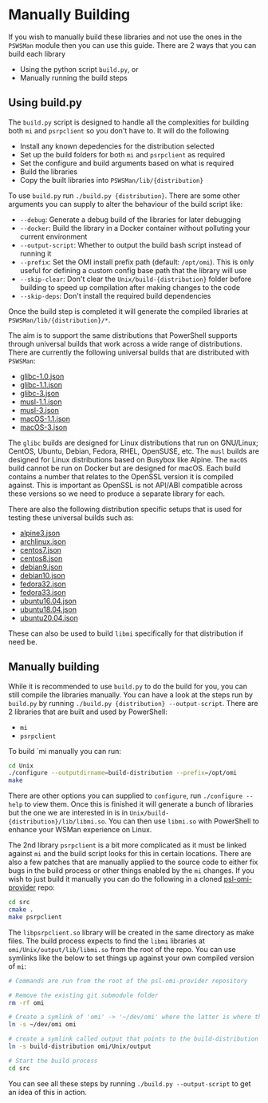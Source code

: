 # Manually Building

If you wish to manually build these libraries and not use the ones in the `PSWSMan` module then you can use this guide.
There are 2 ways that you can build each library

+ Using the python script `build.py`, or
+ Manually running the build steps

## Using build.py

The `build.py` script is designed to handle all the complexities for building both `mi` and `psrpclient` so you don't have to.
It will do the following

+ Install any known depedencies for the distribution selected
+ Set up the build folders for both `mi` and `psrpclient` as required
+ Set the configure and build arguments based on what is required
+ Build the libraries
+ Copy the built libraries into `PSWSMan/lib/{distribution}`

To use `build.py` run `./build.py {distribution}`.
There are some other arguments you can supply to alter the behaviour of the build script like:

+ `--debug`: Generate a debug build of the libraries for later debugging
+ `--docker`: Build the library in a Docker container without polluting your current environment
+ `--output-script`: Whether to output the build bash script instead of running it
+ `--prefix`: Set the OMI install prefix path (default: `/opt/omi`). This is only useful for defining a custom config base path that the library will use
+ `--skip-clear`: Don't clear the `Unix/build-{distribution}` folder before building to speed up compilation after making changes to the code
+ `--skip-deps`: Don't install the required build dependencies

Once the build step is completed it will generate the compiled libraries at `PSWSMan/lib/{distribution}/*`.

The aim is to support the same distributions that PowerShell supports through universal builds that work across a wide range of distributions.
There are currently the following universal builds that are distributed with `PSWSMan`:

+ [glibc-1.0.json](../distribution_meta/glibc-1.0.json)
+ [glibc-1.1.json](../distribution_meta/glibc-1.1.json)
+ [glibc-3.json](../distribution_meta/glibc-3.json)
+ [musl-1.1.json](../distribution_meta/musl-1.1.json)
+ [musl-3.json](../distribution_meta/musl-3.json)
+ [macOS-1.1.json](../distribution_meta/macOS-1.1.json)
+ [macOS-3.json](../distribution_meta/macOS-3.json)

The `glibc` builds are designed for Linux distributions that run on GNU/Linux; CentOS, Ubuntu, Debian, Fedora, RHEL, OpenSUSE, etc.
The `musl` builds are designed for Linux distributions based on Busybox like Alpine.
The `macOS` build cannot be run on Docker but are designed for macOS.
Each build contains a number that relates to the OpenSSL version it is compiled against.
This is important as OpenSSL is not API/ABI compatible across these versions so we need to produce a separate library for each.

There are also the following distribution specific setups that is used for testing these universal builds such as:

+ [alpine3.json](../distribution_meta/alpine3.json)
+ [archlinux.json](../distribution_meta/archlinux.json)
+ [centos7.json](../distribution_meta/centos7.json)
+ [centos8.json](../distribution_meta/centos8.json)
+ [debian9.json](../distribution_meta/debian9.json)
+ [debian10.json](../distribution_meta/debian10.json)
+ [fedora32.json](../distribution_meta/fedora32.json)
+ [fedora33.json](../distribution_meta/fedora33.json)
+ [ubuntu16.04.json](../distribution_meta/ubuntu16.04.json)
+ [ubuntu18.04.json](../distribution_meta/ubuntu18.04.json)
+ [ubuntu20.04.json](../distribution_meta/ubuntu20.04.json)

These can also be used to build `libmi` specifically for that distribution if need be.

## Manually building

While it is recommended to use `build.py` to do the build for you, you can still compile the libraries manually.
You can have a look at the steps run by `build.py` by running `./build.py {distribution} --output-script`.
There are 2 libraries that are built and used by PowerShell:

+ `mi`
+ `psrpclient`

To build `mi manually you can run:

```bash
cd Unix
./configure --outputdirname=build-distribution --prefix=/opt/omi
make
```

There are other options you can supplied to `configure`, run `./configure --help` to view them.
Once this is finished it will generate a bunch of libraries but the one we are interested in is in `Unix/build-{distribution}/lib/libmi.so`.
You can then use `libmi.so` with PowerShell to enhance your WSMan experience on Linux.

The 2nd library `psrpclient` is a bit more complicated as it must be linked against `mi` and the build script looks for this in certain locations.
There are also a few patches that are manually applied to the source code to either fix bugs in the build process or other things enabled by the `mi` changes.
If you wish to just build it manually you can do the following in a cloned [psl-omi-provider](https://github.com/PowerShell/psl-omi-provider.git) repo:

```bash
cd src
cmake .
make psrpclient
```

The `libpsrpclient.so` library will be created in the same directory as make files.
The build process expects to find the `libmi` libraries at `omi/Unix/output/lib/libmi.so` from the root of the repo.
You can use symlinks like the below to set things up against your own compiled version of `mi`:

```bash
# Commands are run from the root of the psl-omi-provider repository

# Remove the existing git submodule folder
rm -rf omi

# Create a symlink of 'omi' -> '~/dev/omi' where the latter is where the omi repo has been checked out to
ln -s ~/dev/omi omi

# create a symlink called output that points to the build-distribution distribution that we want to link against
ln -s build-distribution omi/Unix/output

# Start the build process
cd src
```

You can see all these steps by running `./build.py --output-script` to get an idea of this in action.
